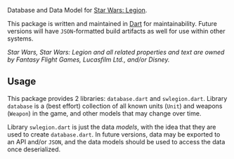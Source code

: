 Database and Data Model for [Star Wars: Legion][1].

This package is written and maintained in [Dart][2] for maintainability. Future
versions will have `JSON`-formatted build artifacts as well for use within other
systems.

_Star Wars, Star Wars: Legion and all related properties and text are owned by Fantasy Flight Games, Lucasfilm Ltd., and/or Disney._

[1]: https://www.fantasyflightgames.com/en/products/star-wars-legion/
[2]: https://www.dartlang.org/

## Usage

This package provides 2 libraries: `database.dart` and `swlegion.dart`. Library
`database` is a (best effort) collection of all known units (`Unit`) and weapons
(`Weapon`) in the game, and other models that may change over time.

Library `swlegion.dart` is just the data _models_, with the idea that they are
used to create `database.dart`. In future versions, data may be exported to an
API and/or `JSON`, and the data models should be used to access the data once
deserialized.
